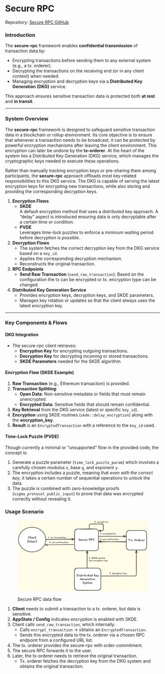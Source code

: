 # Secure RPC

Repository: [Secure RPC GitHub](https://github.com/radiusxyz/secure-rpc.git)

### Introduction

The **secure-rpc** framework enables **confidential transmission** of transaction data by:

* Encrypting transactions before sending them to any external system (e.g., a tx. orderer).
* Decrypting the transactions on the receiving end (or in any client context) when needed.
* Managing encryption and decryption keys via a **Distributed Key Generation (DKG)** service.

This approach ensures sensitive transaction data is protected both **at rest** and **in transit**.

***

### System Overview

The **secure-rpc** framework is designed to safeguard sensitive transaction data in a blockchain or rollup environment. Its core objective is to ensure that whenever a transaction needs to be broadcast, it can be protected by powerful encryption mechanisms after leaving the client environment. This encryption can later be undone by the **tx-orderer**. At the heart of the system lies a Distributed Key Generation (DKG) service, which manages the cryptographic keys needed to execute these operations.

Rather than manually tracking encryption keys or pre-sharing them among participants, the **secure-rpc** approach offloads most key-related responsibilities to this DKG service. The DKG is capable of serving the latest encryption keys for encrypting new transactions, while also storing and providing the corresponding decryption keys.

1. **Encryption Flows**
   * **SKDE**\
     A default encryption method that uses a distributed key approach. A “delay” aspect is introduced ensuring data is only decryptable after a certain time or condition.
   * **PVDE**\
     Leverages time-lock puzzles to enforce a minimum waiting period before decryption is possible.
2. **Decryption Flows**
   * The system fetches the correct decryption key from the DKG service based on a `key_id`.
   * Applies the corresponding decryption mechanism.
   * Reconstructs the original transaction.
3. **RPC Endpoints**
   * **Send Raw Transaction** (`send_raw_transaction`): Based on the configuration the tx can be encrypted or tx. encryption type can be changed.
4. **Distributed Key Generation Service**
   * Provides encryption keys, decryption keys, and SKDE parameters.
   * Manages key rotation or updates so that the client always uses the latest encryption key.

***

### Key Components & Flows

#### DKG Integration

* The secure-rpc client retrieves:
  * **Encryption Key** for encrypting outgoing transactions.
  * **Decryption Key** for decrypting incoming or stored transactions.
  * **SKDE Parameters** needed for the SKDE algorithm.

#### Encryption Flow (SKDE Example)

1. **Raw Transaction** (e.g., Ethereum transaction) is provided.
2. **Transaction Splitting**:
   * **Open Data**: Non-sensitive metadata or fields that must remain unencrypted.
   * **Encrypted Data**: Sensitive fields that should remain confidential.
3. **Key Retrieval** from the DKG service (latest or specific `key_id`).
4. **Encryption** using SKDE routines (`skde::delay_encryption`) along with the **encryption\_key**.
5. **Result** is an `EncryptedTransaction` with a reference to the `key_id` used.

#### Time-Lock Puzzle (PVDE)

Though currently a minimal or “unsupported” flow in the provided code, the concept is:

1. Generate a puzzle parameter (`time_lock_puzzle_param`) which involves a carefully chosen modulus `n`, base `g`, and exponent `y`.
2. The encryption includes a puzzle, meaning that _even with the correct key_, it takes a certain number of sequential operations to unlock the data.
3. The puzzle is combined with zero-knowledge proofs (`sigma_protocol_public_input`) to prove that data was encrypted correctly without revealing it.

### Usage Scenario

<figure><img src="../../.gitbook/assets/image (8).png" alt=""><figcaption><p>Secure RPC data flow</p></figcaption></figure>

1. **Client** needs to submit a transaction to a tx. orderer, but data is sensitive.
2. **AppState / Config** indicates encryption is enabled with SKDE.
3. Client calls `send_raw_transaction`, which internally:
   * Calls `encrypt_transaction` → obtains an `EncryptedTransaction`.
   * Sends this encrypted data to the tx. orderer via a chosen RPC endpoint from a configured URL list.
4. The tx. orderer provides the secure-rpc with order-commitment.
5. The secure RPC forwards it to the user.&#x20;
6. Later, the tx-orderer needs to retrieve the original transaction.
   * Tx. orderer fetches the decryption key from the DKG system and obtains the original transaction.

